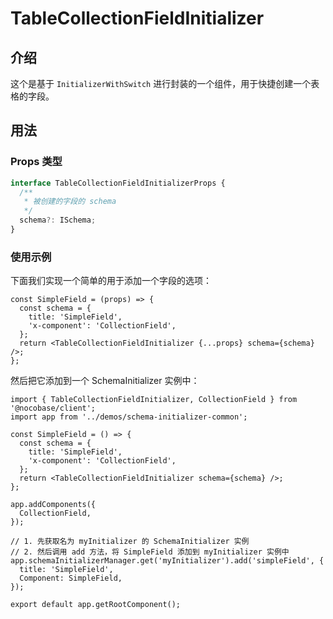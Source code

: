 # TableCollectionFieldInitializer

## 介绍

这个是基于 `InitializerWithSwitch` 进行封装的一个组件，用于快捷创建一个表格的字段。

## 用法

### Props 类型

```typescript | pure
interface TableCollectionFieldInitializerProps {
  /**
   * 被创建的字段的 schema
   */
  schema?: ISchema;
}
```

### 使用示例

下面我们实现一个简单的用于添加一个字段的选项：

```tsx | pure
const SimpleField = (props) => {
  const schema = {
    title: 'SimpleField',
    'x-component': 'CollectionField',
  };
  return <TableCollectionFieldInitializer {...props} schema={schema} />;
};
```

然后把它添加到一个 SchemaInitializer 实例中：

```tsx
import { TableCollectionFieldInitializer, CollectionField } from '@nocobase/client';
import app from '../demos/schema-initializer-common';

const SimpleField = () => {
  const schema = {
    title: 'SimpleField',
    'x-component': 'CollectionField',
  };
  return <TableCollectionFieldInitializer schema={schema} />;
};

app.addComponents({
  CollectionField,
});

// 1. 先获取名为 myInitializer 的 SchemaInitializer 实例
// 2. 然后调用 add 方法，将 SimpleField 添加到 myInitializer 实例中
app.schemaInitializerManager.get('myInitializer').add('simpleField', {
  title: 'SimpleField',
  Component: SimpleField,
});

export default app.getRootComponent();
```
